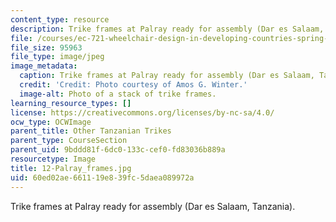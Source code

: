 ```yaml
---
content_type: resource
description: Trike frames at Palray ready for assembly (Dar es Salaam, Tanzania).
file: /courses/ec-721-wheelchair-design-in-developing-countries-spring-2009/60ed02ae661119e839fc5daea089972a_12-Palray_frames.jpg
file_size: 95963
file_type: image/jpeg
image_metadata:
  caption: Trike frames at Palray ready for assembly (Dar es Salaam, Tanzania).
  credit: 'Credit: Photo courtesy of Amos G. Winter.'
  image-alt: Photo of a stack of trike frames.
learning_resource_types: []
license: https://creativecommons.org/licenses/by-nc-sa/4.0/
ocw_type: OCWImage
parent_title: Other Tanzanian Trikes
parent_type: CourseSection
parent_uid: 9bddd81f-6dc0-133c-cef0-fd83036b889a
resourcetype: Image
title: 12-Palray_frames.jpg
uid: 60ed02ae-6611-19e8-39fc-5daea089972a
---
```

Trike frames at Palray ready for assembly (Dar es Salaam, Tanzania).